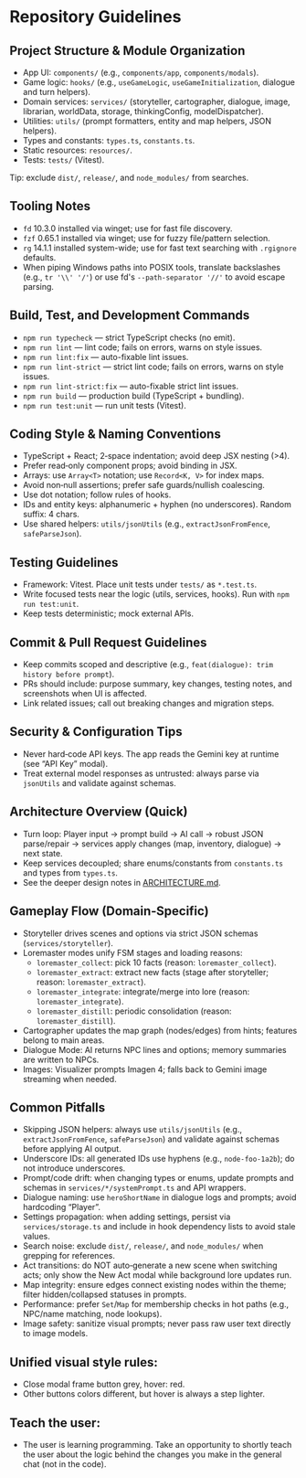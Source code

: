 # Repository Guidelines

## Project Structure & Module Organization
- App UI: `components/` (e.g., `components/app`, `components/modals`).
- Game logic: `hooks/` (e.g., `useGameLogic`, `useGameInitialization`, dialogue and turn helpers).
- Domain services: `services/` (storyteller, cartographer, dialogue, image, librarian, worldData, storage, thinkingConfig, modelDispatcher).
- Utilities: `utils/` (prompt formatters, entity and map helpers, JSON helpers).
- Types and constants: `types.ts`, `constants.ts`.
- Static resources: `resources/`.
- Tests: `tests/` (Vitest).

Tip: exclude `dist/`, `release/`, and `node_modules/` from searches.

## Tooling Notes
- `fd` 10.3.0 installed via winget; use for fast file discovery.
- `fzf` 0.65.1 installed via winget; use for fuzzy file/pattern selection.
- `rg` 14.1.1 installed system-wide; use for fast text searching with `.rgignore` defaults.
- When piping Windows paths into POSIX tools, translate backslashes (e.g., `tr '\\' '/'`) or use fd's `--path-separator '//'` to avoid escape parsing.

## Build, Test, and Development Commands
- `npm run typecheck` — strict TypeScript checks (no emit).
- `npm run lint` — lint code; fails on errors, warns on style issues.
- `npm run lint:fix` — auto-fixable lint issues.
- `npm run lint-strict` — strict lint code; fails on errors, warns on style issues.
- `npm run lint-strict:fix` — auto-fixable strict lint issues.
- `npm run build` — production build (TypeScript + bundling).
- `npm run test:unit` — run unit tests (Vitest).

## Coding Style & Naming Conventions
- TypeScript + React; 2‑space indentation; avoid deep JSX nesting (>4).
- Prefer read‑only component props; avoid binding in JSX.
- Arrays: use `Array<T>` notation; use `Record<K, V>` for index maps.
- Avoid non‑null assertions; prefer safe guards/nullish coalescing.
- Use dot notation; follow rules of hooks.
- IDs and entity keys: alphanumeric + hyphen (no underscores). Random suffix: 4 chars.
- Use shared helpers: `utils/jsonUtils` (e.g., `extractJsonFromFence`, `safeParseJson`).

## Testing Guidelines
- Framework: Vitest. Place unit tests under `tests/` as `*.test.ts`.
- Write focused tests near the logic (utils, services, hooks). Run with `npm run test:unit`.
- Keep tests deterministic; mock external APIs.

## Commit & Pull Request Guidelines
- Keep commits scoped and descriptive (e.g., `feat(dialogue): trim history before prompt`).
- PRs should include: purpose summary, key changes, testing notes, and screenshots when UI is affected.
- Link related issues; call out breaking changes and migration steps.

## Security & Configuration Tips
- Never hard‑code API keys. The app reads the Gemini key at runtime (see “API Key” modal).
- Treat external model responses as untrusted: always parse via `jsonUtils` and validate against schemas.

## Architecture Overview (Quick)
- Turn loop: Player input → prompt build → AI call → robust JSON parse/repair → services apply changes (map, inventory, dialogue) → next state.
- Keep services decoupled; share enums/constants from `constants.ts` and types from `types.ts`.
- See the deeper design notes in [ARCHITECTURE.md](ARCHITECTURE.md).

## Gameplay Flow (Domain‑Specific)
- Storyteller drives scenes and options via strict JSON schemas (`services/storyteller`).
 - Loremaster modes unify FSM stages and loading reasons:
   - `loremaster_collect`: pick 10 facts (reason: `loremaster_collect`).
   - `loremaster_extract`: extract new facts (stage after storyteller; reason: `loremaster_extract`).
   - `loremaster_integrate`: integrate/merge into lore (reason: `loremaster_integrate`).
   - `loremaster_distill`: periodic consolidation (reason: `loremaster_distill`).
- Cartographer updates the map graph (nodes/edges) from hints; features belong to main areas.
- Dialogue Mode: AI returns NPC lines and options; memory summaries are written to NPCs.
- Images: Visualizer prompts Imagen 4; falls back to Gemini image streaming when needed.

## Common Pitfalls
- Skipping JSON helpers: always use `utils/jsonUtils` (e.g., `extractJsonFromFence`, `safeParseJson`) and validate against schemas before applying AI output.
- Underscore IDs: all generated IDs use hyphens (e.g., `node-foo-1a2b`); do not introduce underscores.
- Prompt/code drift: when changing types or enums, update prompts and schemas in `services/*/systemPrompt.ts` and API wrappers.
- Dialogue naming: use `heroShortName` in dialogue logs and prompts; avoid hardcoding “Player”.
- Settings propagation: when adding settings, persist via `services/storage.ts` and include in hook dependency lists to avoid stale values.
- Search noise: exclude `dist/`, `release/`, and `node_modules/` when grepping for references.
- Act transitions: do NOT auto‑generate a new scene when switching acts; only show the New Act modal while background lore updates run.
- Map integrity: ensure edges connect existing nodes within the theme; filter hidden/collapsed statuses in prompts.
- Performance: prefer `Set`/`Map` for membership checks in hot paths (e.g., NPC/name matching, node lookups).
- Image safety: sanitize visual prompts; never pass raw user text directly to image models.

## Unified visual style rules:
- Close modal frame button grey, hover: red.
- Other buttons colors different, but hover is always a step lighter.

## Teach the user:
- The user is learning programming. Take an opportunity to shortly teach the user about the logic behind the changes you make in the general chat (not in the code).
